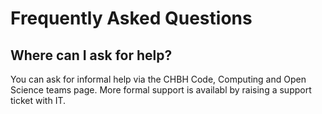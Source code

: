 # Frequently Asked Questions

## Where can I ask for help?

You can ask for informal help via the CHBH Code, Computing and Open Science teams page. More formal support is availabl by raising a support ticket with IT.
